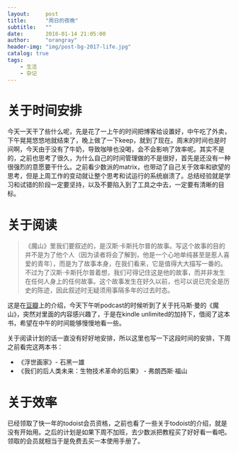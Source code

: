 ```yaml
---
layout:     post
title:      "周日的夜晚"
subtitle:   ""
date:       2018-01-14 21:05:00
author:     "orangray"
header-img: "img/post-bg-2017-life.jpg"
catalog: true
tags:
    - 生活
    - 杂记
---
```



# 关于时间安排

今天一天干了些什么呢，先是花了一上午的时间把博客给设置好，中午吃了外卖，下午晃晃悠悠地就结束了，晚上做了一下keep，就到了现在。周末的时间也是时间啊，今天由于没有了牛奶，导致咖啡也没喝，会不会影响了效率呢。其实不是的，之前也思考了很久，为什么自己的时间管理做的不是很好，首先是还没有一种很强烈的意愿要干什么。之前看少数派的matrix，也带动了自己关于效率和欲望的思考，但是上周工作的变动就让整个思考和试运行的系统崩溃了。总结经验就是学习和试错的阶段一定要坚持，以及不要陷入到了工具之中去，一定要有清晰的目标。

# 关于阅读

> 《魔山》里我们要叙述的，是汉斯·卡斯托尔普的故事。写这个故事的目的并不是为了他个人（因为读者将会了解到，他是一个心地单纯甚至是惹人喜爱的青年），而是为了故事本身，在我们看来，它是值得大大描写一番的。不过为了汉斯·卡斯托尔普着想，我们可得记住这是他的故事，而并非发生在任何人身上的任何故事。这个故事发生在好久以前，也可以说已完全是历史的陈迹，因此叙述时无疑须用事隔多年的过去时态。

这是在[豆瓣](https://book.douban.com/subject/2050779/)上的介绍，今天下午听podcast的时候听到了关于托马斯·曼的《魔山》，突然对里面的内容感兴趣了，于是在kindle unlimited的加持下，借阅了这本书，希望在中午的时间能够慢慢地看一些。

关于阅读计划的话一直没有好好地安排，所以这里也写一下这段时间的安排，下周之前看完这两本书：
- 《浮世画家》- 石黑一雄
- 《我们的后人类未来：生物技术革命的后果》 - 弗朗西斯·福山

# 关于效率


已经领取了快一年的todoist会员资格，之前也看了一些关于todoist的介绍，就是没有开始用。之后的计划是如果下周不加班，去少数派把教程买了好好看一看吧。领取的会员就相当于是免费去买一本使用手册了。
